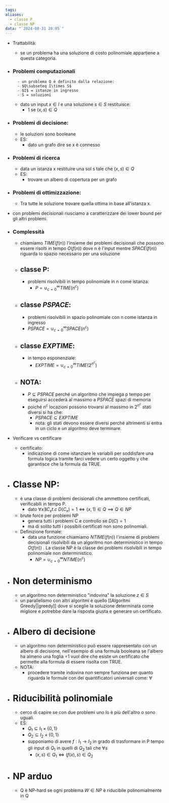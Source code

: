 ```yaml
---
tags: 
aliases:
  - classe P
  - classe NP
data: "`2024-08-31 20:05`"
---
```

- Trattabilità:
	- se un problema ha una soluzione di costo polinomiale appartiene a questa categoria.
- ### Problemi computazionali
		- un problema Q è definito dalla relazione:
		- $Q\subseteq I\times S$
		- $I$ = istanze in ingresso
		- S = soluzioni
	- dato un input $x\in I$ e una soluzione $s\in S$ restituisce:
		- 1 se $(x,s)\in Q$
- ### Problemi di decisione:
	- le soluzioni sono booleane
	- ES:
		- dato un grafo dire se x è connesso
- ### Problemi di ricerca
	- data un istanza x restituire una sol s tale che $(x,s)\in Q$
	- ES:
		- trovare un albero di copertura per un grafo 
- ### Problemi di ottimizzazione:
	- Tra tutte le soluzione trovare quella ottima in base all'istanza x.
- con problemi decisionali riusciamo a caratterizzare dei lower bound per gli altri problemi.
- ### Complessità
	- chiamiamo $TIME(f(n))$ l'insieme dei problemi decisionali che possono essere risolti in tempo $O(f(n))$ dove n è l'input mentre $SPACE(f(n))$ riguarda lo spazio necessario per una soluzione
	- ## classe P:
		- problemi risolvibili in tempo polinomiale in n come istanza:
			- $P=\cup_{c=0}^{\infty}TIME(n^c)$
	- ## classe $PSPACE$:
		- problemi risolvibili in spazio polinomiale con n come istanza in ingresso
		- $PSPACE=\cup_{c=0}^{\infty}SPACE(n^c)$
	- ## classe $EXPTIME$:
		- in tempo esponenziale:
			- $EXPTIME=\cup_{c=0}^{\infty}TIME(2^{n^c})$
	- ## NOTA:
		- $P\subseteq PSPACE$ perché un algoritmo che impiega p tempo per eseguirsi accederà al massimo a $PSPACE$ spazi di memoria
		- poiché $n^c$ locazioni   possono trovarsi al massimo in $2^{n^c}$ stati diversi si ha che:
			- $PSPACE \subseteq EXPTIME$
			- nota: gli stati devono essere diversi perché altrimenti si entra in un ciclo e un algoritmo deve terminare.
			  
			  
- Verificare vs certificare
	- certificato:
		- indicazione di come istanziare le variabili per soddisfare una formula logica tramite farci vedere un certo oggetto y che garantisce che la formula da TRUE.
- # Classe NP:
	- è una classe di problemi decisionali che ammettono certificati, verificabili in tempo P.
		- dato $\forall x \exists C_{x}t.c\ D(C_{x})=1\Leftrightarrow(x,1)\in Q\implies  Q\in NP$ 
	- brute force per problemi NP 
		- genera tutti i problemi C e controllo se $D(C)=1$
		- ma di solito tutti i possibili certificati non sono polinomiali.
	- Definizione formale:
		- data una funzione chiamiamo $NTIME(f(n))$ l'insieme di problemi decisionali risolvibili da un algoritmo non deterministico in tempo $O(f(n))$ . La classe NP è la classe dei problemi risolvibili in tempo polinomiale non deterministico.
			- $NP=\cup_{c=0}^{\infty}NTIME(n^{c})$ 
- # Non determinismo
	- un algoritmo non deterministico "indovina" la soluzione $z\in S$ 
	- un parallelismo con altri algoritmi è quello [[Algoritmi Greedy||greedy]] dove si sceglie la soluzione determinata come migliore e potrebbe dare la risposta giusta e generare un certificato.
- # Albero di decisione
	- un algoritmo non deterministico può essere rappresentato con un albero di decisione, nell'esempio di una formula booleana se l'albero ha almeno una foglia =1 vuol dire che esiste un certificato che permette alla formula di essere risolta con TRUE. 
	- NOTA:
		- procedere tramite indovina non sempre funziona per quanto riguarda le formule con dei quantificatori universali come: $\forall$ 
- # Riducibilità polinomiale
	- cerco di capire se con due problemi uno lo è più dell'altro o sono uguali.
	- ES:
		- $Q_{1}\subseteq I_1\times\{0,1\}$ 
		- $Q_{2}\subseteq I_2\times\{0,1\}$
		- supponiamo di avere $f:I_{1}\rightarrow I_2$ in grado di trasformare in P tempo gli input di $Q_1$ in quelli di $Q_2$ tali che $\forall s$
			- $(x,s)\in Q_1\Leftrightarrow(f(x),s)\in Q_{2}$ 
- # NP arduo
	- Q è NP-hard se ogni problema $W\in NP$ è riducibile polinomialmente in Q 